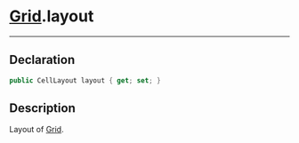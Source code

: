 ﻿# [Grid](GridSystem.md##GRID-INCLUDES).layout
---
## Declaration
```csharp
public CellLayout layout { get; set; }
```

## Description
Layout of [Grid](GridSystem.md##GRID-INCLUDES).